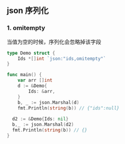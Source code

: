 ## json 序列化

### 1. omitempty

当值为空的时候，序列化会忽略掉该字段
```go
type Demo struct {
	Ids *[]int `json:"ids,omitempty"`
}

func main() {
	var arr []int
	d := &Demo{
		Ids: &arr,
	}
	b, _ := json.Marshal(d)
	fmt.Println(string(b)) // {"ids":null}
  
  d2 := &Demo{Ids: nil}
  b,_ := json.Marshal(d2)
  fmt.Println(string(b)) // {}
}

````
